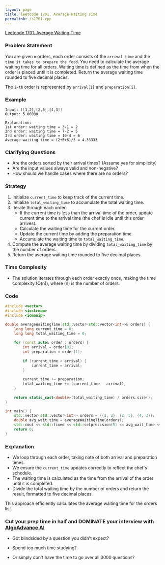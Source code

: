 ```yaml
---
layout: page
title: leetcode 1701. Average Waiting Time
permalink: /s1701-cpp
---
```

[Leetcode 1701. Average Waiting Time](https://algoadvance.github.io/algoadvance/l1701)
### Problem Statement

You are given `n` orders, each order consists of the `arrival time` and the `time it takes to prepare the food`. You need to calculate the average waiting time for all orders. Waiting time is defined as the time from when the order is placed until it is completed. Return the average waiting time rounded to five decimal places.

The `i-th` order is represented by `arrival[i]` and `preparation[i]`.

### Example
```plaintext
Input: [[1,2],[2,5],[4,3]]
Output: 5.00000

Explanation:
1st order: waiting time = 3-1 = 2
2nd order: waiting time = 7-2 = 5
3rd order: waiting time = 10-4 = 6
Average waiting time = (2+5+6)/3 = 4.33333
```

### Clarifying Questions
- Are the orders sorted by their arrival times? (Assume yes for simplicity)
- Are the input values always valid and non-negative?
- How should we handle cases where there are no orders?

### Strategy
1. Initialize `current_time` to keep track of the current time.
2. Initialize `total_waiting_time` to accumulate the total waiting time.
3. Iterate through each order:
   - If the current time is less than the arrival time of the order, update current time to the arrival time (the chef is idle until this order arrives).
   - Calculate the waiting time for the current order.
   - Update the current time by adding the preparation time.
   - Accumulate the waiting time to `total_waiting_time`.
4. Compute the average waiting time by dividing `total_waiting_time` by the number of orders.
5. Return the average waiting time rounded to five decimal places.

### Time Complexity
- The solution iterates through each order exactly once, making the time complexity \(O(n)\), where \(n\) is the number of orders.

### Code

```cpp
#include <vector>
#include <iostream>
#include <iomanip>

double averageWaitingTime(std::vector<std::vector<int>>& orders) {
    long long current_time = 0;
    long long total_waiting_time = 0;
    
    for (const auto& order : orders) {
        int arrival = order[0];
        int preparation = order[1];
        
        if (current_time < arrival) {
            current_time = arrival;
        }
        
        current_time += preparation;
        total_waiting_time += (current_time - arrival);
    }
    
    return static_cast<double>(total_waiting_time) / orders.size();
}

int main() {
    std::vector<std::vector<int>> orders = {{1, 2}, {2, 5}, {4, 3}};
    double avg_wait_time = averageWaitingTime(orders);
    std::cout << std::fixed << std::setprecision(5) << avg_wait_time << std::endl; // Should output 4.66667
    return 0;
}
```

### Explanation
- We loop through each order, taking note of both arrival and preparation times.
- We ensure the `current_time` updates correctly to reflect the chef's schedule.
- The waiting time is calculated as the time from the arrival of the order until it is completed.
- Divide the total waiting time by the number of orders and return the result, formatted to five decimal places. 

This approach efficiently calculates the average waiting time for the orders list.


### Cut your prep time in half and DOMINATE your interview with [AlgoAdvance AI](https://algoAdvance.com)

- Got blindsided by a question you didn't expect?

- Spend too much time studying?

- Or simply don't have the time to go over all 3000 questions?

